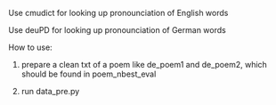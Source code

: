 Use cmudict for looking up pronounciation of English words

Use deuPD for looking up pronounciation of German words

How to use:

1. prepare a clean txt of a poem like de_poem1 and de_poem2, which should be found in poem_nbest_eval

2. run data_pre.py
